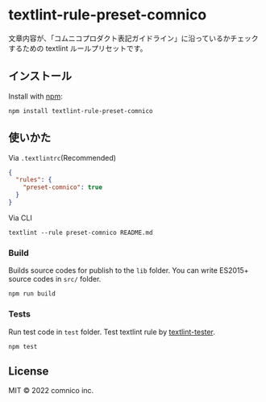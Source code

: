 # textlint-rule-preset-comnico

文章内容が、「コムニコプロダクト表記ガイドライン」に沿っているかチェックするための textlint ルールプリセットです。

## インストール

Install with [npm](https://www.npmjs.com/):

    npm install textlint-rule-preset-comnico

## 使いかた

Via `.textlintrc`(Recommended)

```json
{
  "rules": {
    "preset-comnico": true
  }
}
```

Via CLI

```
textlint --rule preset-comnico README.md
```

### Build

Builds source codes for publish to the `lib` folder.
You can write ES2015+ source codes in `src/` folder.

    npm run build

### Tests

Run test code in `test` folder.
Test textlint rule by [textlint-tester](https://github.com/textlint/textlint-tester).

    npm test

## License

MIT © 2022 comnico inc.

